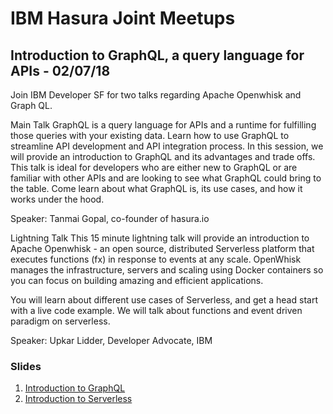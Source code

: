 # IBM Hasura Joint Meetups

## Introduction to GraphQL, a query language for APIs - 02/07/18
Join IBM Developer SF for two talks regarding Apache Openwhisk and Graph QL.

Main Talk
GraphQL is a query language for APIs and a runtime for fulfilling those queries with your existing data. Learn how to use GraphQL to streamline API development and API integration process. In this session, we will provide an introduction to GraphQL and its advantages and trade offs. This talk is ideal for developers who are either new to GraphQL or are familiar with other APIs and are looking to see what GraphQL could bring to the table. Come learn about what GraphQL is, its use cases, and how it works under the hood.

Speaker: Tanmai Gopal, co-founder of hasura.io

Lightning Talk
This 15 minute lightning talk will provide an introduction to Apache Openwhisk - an open source, distributed Serverless platform that executes functions (fx) in response to events at any scale. OpenWhisk manages the infrastructure, servers and scaling using Docker containers so you can focus on building amazing and efficient applications.

You will learn about different use cases of Serverless, and get a head start with a live code example. We will talk about functions and event driven paradigm on serverless.

Speaker: Upkar Lidder, Developer Advocate, IBM

### Slides
1. [Introduction to GraphQL](https://docs.google.com/presentation/d/1M6OIhf1Pw9YxDoiaz4mnu88HM0CkmrdwjGbUT2EaNoc)
2. [Introduction to Serverless](https://slides.com/upkar/serverless-short#/)

